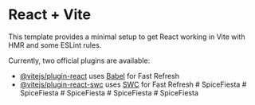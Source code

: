 # React + Vite

This template provides a minimal setup to get React working in Vite with HMR and some ESLint rules.

Currently, two official plugins are available:

- [@vitejs/plugin-react](https://github.com/vitejs/vite-plugin-react/blob/main/packages/plugin-react/README.md) uses [Babel](https://babeljs.io/) for Fast Refresh
- [@vitejs/plugin-react-swc](https://github.com/vitejs/vite-plugin-react-swc) uses [SWC](https://swc.rs/) for Fast Refresh
#   S p i c e F i e s t a  
 #   S p i c e F i e s t a  
 #   S p i c e F i e s t a  
 #   S p i c e F i e s t a  
 #   S p i c e F i e s t a  
 